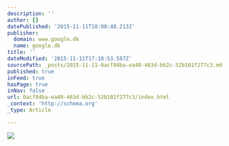 ```yaml
---
description: ''
author: []
datePublished: '2015-11-11T18:00:48.213Z'
publisher:
  domain: www.google.dk
  name: google.dk
title: ''
dateModified: '2015-11-11T17:18:53.587Z'
sourcePath: _posts/2015-11-11-0acf84ba-ea40-463d-bb2c-52b101f277c3.md
published: true
inFeed: true
hasPage: true
inNav: false
url: 0acf84ba-ea40-463d-bb2c-52b101f277c3/index.html
_context: 'http://schema.org'
_type: Article

---
```

![](https://encrypted-tbn1.gstatic.com/images?q=tbn:ANd9GcRUijQLND2uOeGg8Ab6jQc64CO_XKaDD3BDrMASKMY3F7G0BqvyMA)